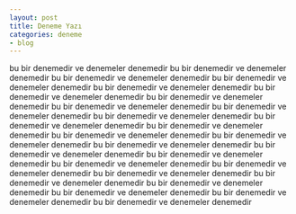 ```yaml
---
layout: post
title: Deneme Yazı
categories: deneme
- blog
---
```


bu bir denemedir ve denemeler denemedir bu bir denemedir ve denemeler denemedir
bu bir denemedir ve denemeler denemedir
bu bir denemedir ve denemeler denemedir
bu bir denemedir ve denemeler denemedir
bu bir denemedir ve denemeler denemedir
bu bir denemedir ve denemeler denemedir
bu bir denemedir ve denemeler denemedir
bu bir denemedir ve denemeler denemedir
bu bir denemedir ve denemeler denemedir
bu bir denemedir ve denemeler denemedir
bu bir denemedir ve denemeler denemedir
bu bir denemedir ve denemeler denemedir
bu bir denemedir ve denemeler denemedir
bu bir denemedir ve denemeler denemedir
bu bir denemedir ve denemeler denemedir
bu bir denemedir ve denemeler denemedir
bu bir denemedir ve denemeler denemedir
bu bir denemedir ve denemeler denemedir
bu bir denemedir ve denemeler denemedir
bu bir denemedir ve denemeler denemedir
bu bir denemedir ve denemeler denemedir
bu bir denemedir ve denemeler denemedir
bu bir denemedir ve denemeler denemedir
bu bir denemedir ve denemeler denemedir

